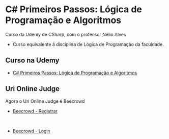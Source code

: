 # C# Primeiros Passos: Lógica de Programação e Algoritmos
Curso da Udemy de CSharp, com o professor Nélio Alves
* Curso equivalente à disciplina de Lógica de Programação da faculdade.

## Curso na Udemy
* [C# Primeiros Passos: Lógica de Programação e Algoritmos](https://www.udemy.com/course/logica-de-programacao-csharp/learn/lecture/7444374?start=15#overview)

## Uri Online Judge
Agora o Uri Online Judge é Beecrowd
* [Beecrowd - Registrar](https://www.beecrowd.com.br/judge/pt/register)
<br>

* [Beecrowd - Login](https://www.beecrowd.com.br/judge/pt/login)